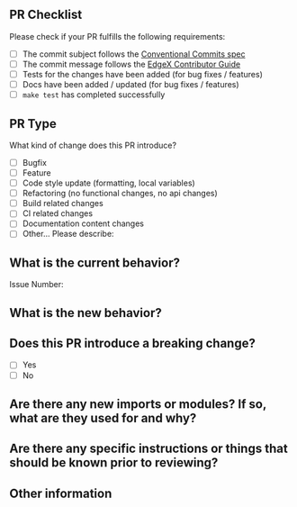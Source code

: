 ## PR Checklist

Please check if your PR fulfills the following requirements:

- [ ] The commit subject follows the [Conventional Commits spec](https://github.com/zeke/semantic-pull-requests)
- [ ] The commit message follows the [EdgeX Contributor Guide](https://wiki.edgexfoundry.org/display/FA/Contributor%27s+Guide)
- [ ] Tests for the changes have been added (for bug fixes / features)
- [ ] Docs have been added / updated (for bug fixes / features)
- [ ] `make test` has completed successfully

## PR Type

What kind of change does this PR introduce?
<!-- Please check the one that applies to this PR using "x". -->

- [ ] Bugfix
- [ ] Feature
- [ ] Code style update (formatting, local variables)
- [ ] Refactoring (no functional changes, no api changes)
- [ ] Build related changes
- [ ] CI related changes
- [ ] Documentation content changes
- [ ] Other... Please describe:

## What is the current behavior?
<!-- Please describe the current behavior and link to a relevant issue. -->

Issue Number:

## What is the new behavior?

## Does this PR introduce a breaking change?
<!-- If this PR contains a breaking change, please describe the impact and migration path for existing applications below. -->

- [ ] Yes
- [ ] No

## Are there any new imports or modules? If so, what are they used for and why?


## Are there any specific instructions or things that should be known prior to reviewing?

## Other information